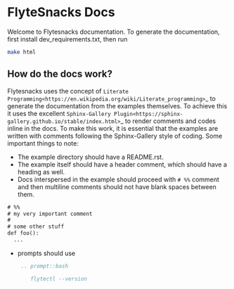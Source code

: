# FlyteSnacks Docs
Welcome to Flytesnacks documentation. To generate the documentation, first
install dev_requirements.txt, then run

```bash
make html
```

## How do the docs work?
Flytesnacks uses the concept of `Literate Programming<https://en.wikipedia.org/wiki/Literate_programming>`_  to generate the documentation from the examples themselves. To achieve this it uses the excellent `Sphinx-Gallery Plugin<https://sphinx-gallery.github.io/stable/index.html>`_ to render comments and codes inline in the docs.
To make this work, it is essential that the examples are written with comments following the Sphinx-Gallery style of coding. Some important things to note:
 - The example directory should have a README.rst.
 - The example itself should have a header comment, which should have a heading
   as well.
 - Docs interspersed in the example should proceed with `# %%` comment and then
   multiline comments should not have blank spaces between them.
  ```rst
  # %%
  # my very important comment
  #
  # some other stuff
  def foo():
    ...
  ```
 - prompts should use
   ```rst
    .. prompt::bash

       flytectl --version
   ```
